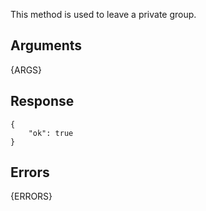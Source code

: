 This method is used to leave a private group.

## Arguments

{ARGS}


## Response

	{
	    "ok": true
	}


## Errors

{ERRORS}
